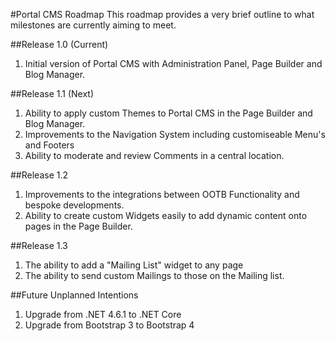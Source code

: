 #Portal CMS Roadmap
This roadmap provides a very brief outline to what milestones are currently aiming to meet.

##Release 1.0 (Current)
1. Initial version of Portal CMS with Administration Panel, Page Builder and Blog Manager.

##Release 1.1 (Next)
1. Ability to apply custom Themes to Portal CMS in the Page Builder and Blog Manager.
2. Improvements to the Navigation System including customiseable Menu's and Footers
3. Ability to moderate and review Comments in a central location.

##Release 1.2
1. Improvements to the integrations between OOTB Functionality and bespoke developments.
2. Ability to create custom Widgets easily to add dynamic content onto pages in the Page Builder.

##Release 1.3
1. The ability to add a "Mailing List" widget to any page
2. The ability to send custom Mailings to those on the Mailing list.

##Future Unplanned Intentions
1. Upgrade from .NET 4.6.1 to .NET Core
2. Upgrade from Bootstrap 3 to Bootstrap 4

